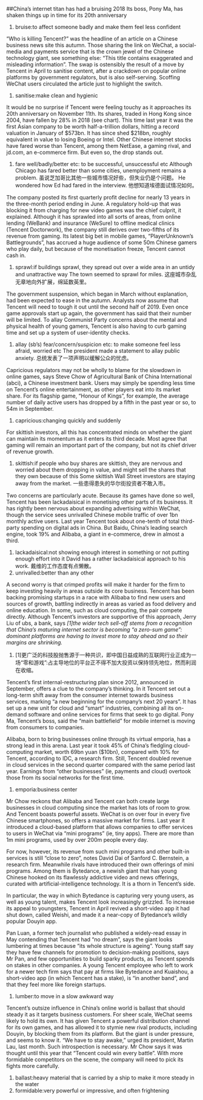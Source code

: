 ##China’s internet titan has had a bruising 2018
Its boss, Pony Ma, has shaken things up in time for its 20th anniversary
1. bruise:to affect someone badly and make them feel less confident

“Who is killing Tencent?” was the headline of an article on a Chinese business news site this autumn. Those sharing the link on WeChat, a social-media and payments service that is the crown jewel of the Chinese technology giant, see something else: “This title contains exaggerated and misleading information”. The swap is ostensibly the result of a move by Tencent in April to sanitise content, after a crackdown on popular online platforms by government regulators, but is also self-serving. Scoffing WeChat users circulated the article just to highlight the switch.
1. sanitise:make clean and hygienic

It would be no surprise if Tencent were feeling touchy as it approaches its 20th anniversary on November 11th. Its shares, traded in Hong Kong since 2004, have fallen by 28% in 2018 (see chart). This time last year it was the first Asian company to be worth half-a-trillion dollars, hitting a record valuation in January of $573bn. It has since shed $218bn, roughly equivalent in value to losing Boeing or Intel. Other Chinese internet stocks have fared worse than Tencent, among them NetEase, a gaming rival, and jd.com, an e-commerce firm. But even so, the drop stands out.
1. fare well/badly/better etc:
to be successful, unsuccessful etc
Although Chicago has fared better than some cities, unemployment remains a problem. 
虽说芝加哥比其他一些城市情况好些，但失业仍是个问题。
He wondered how Ed had fared in the interview. 
他想知道埃德面试情况如何。

The company posted its first quarterly profit decline for nearly 13 years in the three-month period ending in June. A regulatory hold-up that was blocking it from charging for new video games was the chief culprit, it explained. Although it has sprawled into all sorts of areas, from online lending (WeBank) and insurance (WeSure) to offline medical clinics (Tencent Doctorwork), the company still derives over two-fifths of its revenue from gaming. Its latest big bet in mobile games, “PlayerUnknown’s Battlegrounds”, has accrued a huge audience of some 50m Chinese gamers who play daily, but because of the monetisation freeze, Tencent cannot cash in.
1. sprawl:if buildings sprawl, they spread out over a wide area in an untidy and unattractive way
The town seemed to sprawl for miles. 
这座城市杂乱无章地向外扩展，绵延数英里。

The government suspension, which began in March without explanation, had been expected to ease in the autumn. Analysts now assume that Tencent will need to tough it out until the second half of 2019. Even once game approvals start up again, the government has said that their number will be limited. To allay Communist Party concerns about the mental and physical health of young gamers, Tencent is also having to curb gaming time and set up a system of user-identity checks.
1. allay (sb’s) fear/concern/suspicion etc:
to make someone feel less afraid, worried etc
The president made a statement to allay public anxiety. 
总统发表了一项声明以缓解公众的忧虑。

Capricious regulators may not be wholly to blame for the slowdown in online games, says Steve Chow of Agricultural Bank of China International (abci), a Chinese investment bank. Users may simply be spending less time on Tencent’s online entertainment, as other players eat into its market share. For its flagship game, “Honour of Kings”, for example, the average number of daily active users has dropped by a fifth in the past year or so, to 54m in September.
1. capricious:changing quickly and suddenly

For skittish investors, all this has concentrated minds on whether the giant can maintain its momentum as it enters its third decade. Most agree that gaming will remain an important part of the company, but not its chief driver of revenue growth.
1. skittish:if people who buy shares are skittish, they are nervous and worried about them dropping in value, and might sell the shares that they own because of this
Some skittish Wall Street investors are staying away from the market. 
一些患得患失的华尔街投资者不敢入市。

Two concerns are particularly acute. Because its games have done so well, Tencent has been lackadaisical in monetising other parts of its business. It has rightly been nervous about expanding advertising within WeChat, though the service sees unrivalled Chinese mobile traffic of over 1bn monthly active users. Last year Tencent took about one-tenth of total third-party spending on digital ads in China. But Baidu, China’s leading search engine, took 19% and Alibaba, a giant in e-commerce, drew in almost a third.
1. lackadaisical:not showing enough interest in something or not putting enough effort into it
David has a rather lackadaisical approach to his work. 
戴维的工作态度有点懒散。
2. unrivalled:better than any other

A second worry is that crimped profits will make it harder for the firm to keep investing heavily in areas outside its core business. Tencent has been backing promising startups in a race with Alibaba to find new users and sources of growth, battling indirectly in areas as varied as food delivery and online education. In some, such as cloud computing, the pair compete directly. Although Tencent’s investors are supportive of this approach, Jerry Liu of ubs, a bank, says *[1]the wider tech sell-off stems from a recognition that China’s maturing internet sector is becoming “a zero-sum game”: dominant platforms are having to invest more to stay ahead and so their margins are shrinking.*
1. [1]更广泛的科技股抛售源于一种共识，即中国日益成熟的互联网行业正成为一场“零和游戏”:占主导地位的平台正不得不加大投资以保持领先地位，然而利润在收缩。

Tencent’s first internal-restructuring plan since 2012, announced in September, offers a clue to the company’s thinking. In it Tencent set out a long-term shift away from the consumer internet towards business services, marking “a new beginning for the company’s next 20 years”. It has set up a new unit for cloud and “smart” industries, combining all its on-demand software and online services for firms that seek to go digital. Pony Ma, Tencent’s boss, said the “main battlefield” for mobile internet is moving from consumers to companies.

Alibaba, born to bring businesses online through its virtual emporia, has a strong lead in this arena. Last year it took 45% of China’s fledgling cloud-computing market, worth 69bn yuan ($10bn), compared with 10% for Tencent, according to IDC, a research firm. Still, Tencent doubled revenue in cloud services in the second quarter compared with the same period last year. Earnings from “other businesses” (ie, payments and cloud) overtook those from its social networks for the first time.
1. emporia:business center

Mr Chow reckons that Alibaba and Tencent can both create large businesses in cloud computing since the market has lots of room to grow. And Tencent boasts powerful assets. WeChat is on over four in every five Chinese smartphones, so offers a massive market for firms. Last year it introduced a cloud-based platform that allows companies to offer services to users in WeChat via “mini programs” (ie, tiny apps). There are more than 1m mini programs, used by over 200m people every day.

For now, however, its revenue from such mini programs and other built-in services is still “close to zero”, notes David Dai of Sanford C. Bernstein, a research firm. Meanwhile rivals have introduced their own offerings of mini programs. Among them is Bytedance, a newish giant that has young Chinese hooked on its flawlessly addictive video and news offerings, curated with artificial-intelligence technology. It is a thorn in Tencent’s side.

In particular, the way in which Bytedance is capturing very young users, as well as young talent, makes Tencent look increasingly grizzled. To increase its appeal to youngsters, Tencent in April revived a short-video app it had shut down, called Weishi, and made it a near-copy of Bytedance’s wildly popular Douyin app.

Pan Luan, a former tech journalist who published a widely-read essay in May contending that Tencent had “no dream”, says the giant looks lumbering at times because “its whole structure is ageing”. Young staff say they have few channels for promotion to decision-making positions, says Mr Pan, and few opportunities to build sparky products, as Tencent spends on stakes in other companies. A young Tencent employee who left to work for a newer tech firm says that pay at firms like Bytedance and Kuaishou, a short-video app (in which Tencent has a stake), is “in another band”, and that they feel more like foreign startups.
1. lumber:to move in a slow awkward way

Tencent’s outsize influence in China’s online world is ballast that should steady it as it targets business customers. For sheer scale, WeChat seems likely to hold its own. It has given Tencent a powerful distribution channel for its own games, and has allowed it to stymie new rival products, including Douyin, by blocking them from its platform. But the giant is under pressure, and seems to know it. “We have to stay awake,” urged its president, Martin Lau, last month. Such introspection is necessary. Mr Chow says it was thought until this year that “Tencent could win every battle”. With more formidable competitors on the scene, the company will need to pick its fights more carefully.
1. ballast:heavy material that is carried by a ship to make it more steady in the water
2. formidable:very powerful or impressive, and often frightening